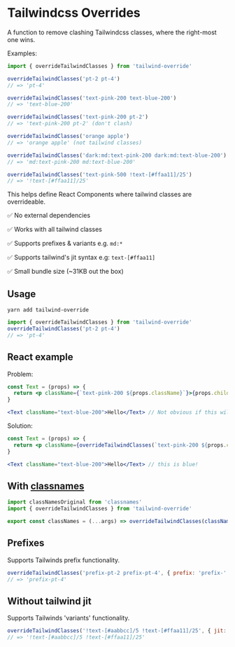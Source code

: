 # Tailwindcss Overrides

A function to remove clashing Tailwindcss classes, where the right-most one wins.

Examples:

```js
import { overrideTailwindClasses } from 'tailwind-override'

overrideTailwindClasses('pt-2 pt-4')
// => 'pt-4'

overrideTailwindClasses('text-pink-200 text-blue-200')
// => 'text-blue-200'

overrideTailwindClasses('text-pink-200 pt-2')
// => 'text-pink-200 pt-2' (don't clash)

overrideTailwindClasses('orange apple')
// => 'orange apple' (not tailwind classes)

overrideTailwindClasses('dark:md:text-pink-200 dark:md:text-blue-200')
// => 'md:text-pink-200 md:text-blue-200'

overrideTailwindClasses('text-pink-500 !text-[#ffaa11]/25')
// => '!text-[#ffaa11]/25'
```

This helps define React Components where tailwind classes are overrideable.

✅ No external dependencies

✅ Works with all tailwind classes

✅ Supports prefixes & variants e.g. `md:*`

✅ Supports tailwind's jit syntax e.g: `text-[#ffaa11]`

✅ Small bundle size (~31KB out the box)

## Usage

```
yarn add tailwind-override
```

```js
import { overrideTailwindClasses } from 'tailwind-override'
overrideTailwindClasses('pt-2 pt-4')
// => 'pt-4'
```

## React example

Problem:

```jsx
const Text = (props) => {
  return <p className={`text-pink-200 ${props.className}`}>{props.children}</p>
}

<Text className="text-blue-200">Hello</Text> // Not obvious if this will render pink or blue???
```

Solution:

```jsx
const Text = (props) => {
  return <p className={overrideTailwindClasses(`text-pink-200 ${props.className}`)}>{props.children}</p>
}

<Text className="text-blue-200">Hello</Text> // this is blue!
```

## With [classnames](https://github.com/JedWatson/classnames)

```js
import classNamesOriginal from 'classnames'
import { overrideTailwindClasses } from 'tailwind-override'

export const classNames = (...args) => overrideTailwindClasses(classNamesOriginal(...args))
```

## Prefixes

Supports Tailwinds prefix functionality.

```js
overrideTailwindClasses('prefix-pt-2 prefix-pt-4', { prefix: 'prefix-' })
// => 'prefix-pt-4'
```

## Without tailwind jit

Supports Tailwinds 'variants' functionality.

```js
overrideTailwindClasses('!text-[#aabbcc]/5 !text-[#ffaa11]/25', { jit: false })
// => '!text-[#aabbcc]/5 !text-[#ffaa11]/25'
```
